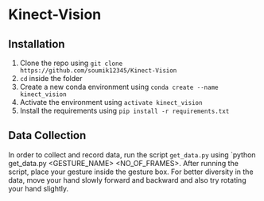 # Kinect-Vision

## Installation

1. Clone the repo using `git clone https://github.com/soumik12345/Kinect-Vision`
2. `cd` inside the folder
3. Create a new conda environment using `conda create --name kinect_vision`
4. Activate the environment using `activate kinect_vision`
5. Install the requirements using `pip install -r requirements.txt`

## Data Collection

In order to collect and record data, run the script `get_data.py` using `python get_data.py <GESTURE_NAME> <NO_OF_FRAMES>. After running the script, place your gesture inside the gesture box. For better diversity in the data, move your hand slowly forward and backward and also try rotating your hand slightly.

